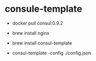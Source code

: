 # consule-template
- docker pull consul:0.9.2
- brew install nginx
- brew install consul-template


- consul-template -config ./config.json